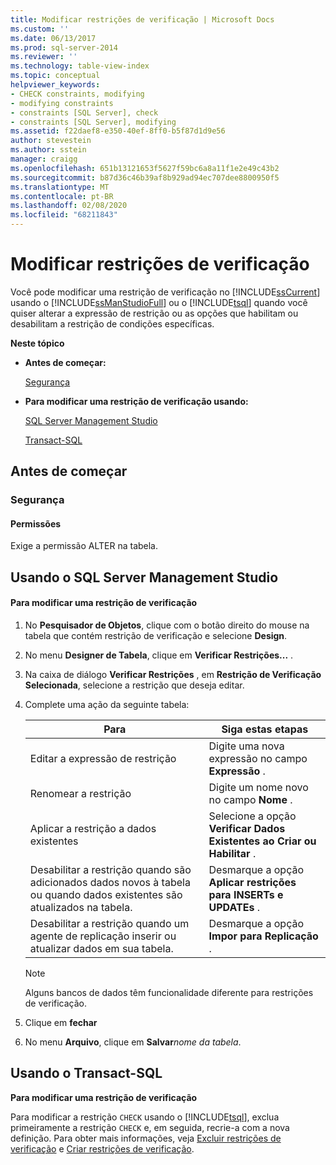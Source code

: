 ```yaml
---
title: Modificar restrições de verificação | Microsoft Docs
ms.custom: ''
ms.date: 06/13/2017
ms.prod: sql-server-2014
ms.reviewer: ''
ms.technology: table-view-index
ms.topic: conceptual
helpviewer_keywords:
- CHECK constraints, modifying
- modifying constraints
- constraints [SQL Server], check
- constraints [SQL Server], modifying
ms.assetid: f22daef8-e350-40ef-8ff0-b5f87d1d9e56
author: stevestein
ms.author: sstein
manager: craigg
ms.openlocfilehash: 651b13121653f5627f59bc6a8a11f1e2e49c43b2
ms.sourcegitcommit: b87d36c46b39af8b929ad94ec707dee8800950f5
ms.translationtype: MT
ms.contentlocale: pt-BR
ms.lasthandoff: 02/08/2020
ms.locfileid: "68211843"
---
```

# <a name="modify-check-constraints"></a>Modificar restrições de verificação
  Você pode modificar uma restrição de verificação no [!INCLUDE[ssCurrent](../../includes/sscurrent-md.md)] usando o [!INCLUDE[ssManStudioFull](../../includes/ssmanstudiofull-md.md)] ou o [!INCLUDE[tsql](../../includes/tsql-md.md)] quando você quiser alterar a expressão de restrição ou as opções que habilitam ou desabilitam a restrição de condições específicas.  
  
 **Neste tópico**  
  
-   **Antes de começar:**  
  
     [Segurança](#Security)  
  
-   **Para modificar uma restrição de verificação usando:**  
  
     [SQL Server Management Studio](#SSMSProcedure)  
  
     [Transact-SQL](#TsqlProcedure)  
  
##  <a name="BeforeYouBegin"></a> Antes de começar  
  
###  <a name="Security"></a> Segurança  
  
####  <a name="Permissions"></a> Permissões  
 Exige a permissão ALTER na tabela.  
  
##  <a name="SSMSProcedure"></a> Usando o SQL Server Management Studio  
  
#### <a name="to-modify-a-check-constraint"></a>Para modificar uma restrição de verificação  
  
1.  No **Pesquisador de Objetos**, clique com o botão direito do mouse na tabela que contém restrição de verificação e selecione **Design**.  
  
2.  No menu **Designer de Tabela**, clique em **Verificar Restrições...** .  
  
3.  Na caixa de diálogo **Verificar Restrições** , em **Restrição de Verificação Selecionada**, selecione a restrição que deseja editar.  
  
4.  Complete uma ação da seguinte tabela:  
  
    |Para|Siga estas etapas|  
    |--------|------------------------|  
    |Editar a expressão de restrição|Digite uma nova expressão no campo **Expressão** .|  
    |Renomear a restrição|Digite um nome novo no campo **Nome** .|  
    |Aplicar a restrição a dados existentes|Selecione a opção **Verificar Dados Existentes ao Criar ou Habilitar** .|  
    |Desabilitar a restrição quando são adicionados dados novos à tabela ou quando dados existentes são atualizados na tabela.|Desmarque a opção **Aplicar restrições para INSERTs e UPDATEs** .|  
    |Desabilitar a restrição quando um agente de replicação inserir ou atualizar dados em sua tabela.|Desmarque a opção **Impor para Replicação** .|  
  
    > [!NOTE]  
    >  Alguns bancos de dados têm funcionalidade diferente para restrições de verificação.  
  
5.  Clique em **fechar**  
  
6.  No menu **Arquivo**, clique em **Salvar**_nome da tabela_.  
  
##  <a name="TsqlProcedure"></a> Usando o Transact-SQL  
 **Para modificar uma restrição de verificação**  
  
 Para modificar a restrição `CHECK` usando o [!INCLUDE[tsql](../../includes/tsql-md.md)], exclua primeiramente a restrição `CHECK` e, em seguida, recrie-a com a nova definição. Para obter mais informações, veja [Excluir restrições de verificação](delete-check-constraints.md) e [Criar restrições de verificação](create-check-constraints.md).  
  
###  <a name="TsqlExample"></a>  
